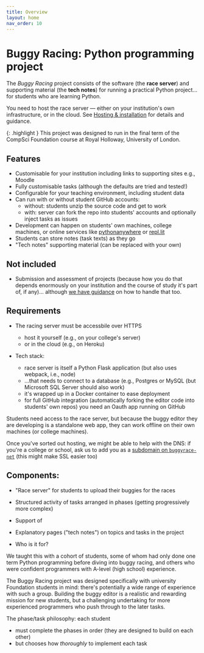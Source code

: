 ```yaml
---
title: Overview
layout: home
nav_order: 10
---
```


# Buggy Racing: Python programming project


The _Buggy Racing_ project consists of the software (the **race server**) and
supporting material (the **tech notes**) for running a practical Python
project... for students who are learning Python.

You need to host the race server — either on your institution's own
infrastructure, or in the cloud. See [Hosting & installation](hosting) for
details and guidance.


{: .highlight }
This project was designed to run in the final term of the CompSci Foundation
course at Royal Holloway, University of London.



## Features

* Customisable for your institution including links to
  supporting sites e.g., Moodle
* Fully customisable tasks (although the defaults are tried and
  tested!)
* Configurable for your teaching environment, including student
  data
* Can run with or without student GitHub accounts:
    * without: students unzip the source code and get to work
    * with: server can fork the repo into students' accounts and optionally inject tasks as issues
* Development can happen on students' own machines, college
  machines, or online services like
  [pythonanywhere](https://www.pythonanywhere.com) or
  [repl.lit](https://repl.it)
* Students can store notes (task texts) as they go
* "Tech notes" supporting material (can be replaced with your own)

## Not included

* Submission and assessment of projects (because how you do that
  depends enormously on your institution and the course of study
  it's part of, if any)... although [we have guidance](teaching)
  on how to handle that too.


## Requirements

* The racing server must be accessbile over HTTPS
    * host it yourself (e.g., on your college's server)
    * or in the cloud (e.g., on Heroku)

* Tech stack:
    - race server is itself a Python Flask application (but also
      uses webpack, i.e., node)
    - ...that needs to connect to a database (e.g.,
      Postgres or MySQL (but Microsoft SQL Server should also work)
    - it's wrapped up in a Docker container to ease deployment
    - for full GitHub integration (automatically forking the
      editor code into students' own repos) you need an Oauth
      app running on GitHub

Students need access to the race server, but because the buggy editor
they are developing is a standalone web app, they can work offline
on their own machines (or college machines).

Once you've sorted out hosting, we might be able to help with the
DNS: if you're a college or school, ask us to add you as a
[subdomain on `buggyrace-net`](hosting/buggyrace-net)
(this might make SSL easier too)


## Components:

* "Race server" for students to upload their buggies
  for the races
* Structured activity of tasks arranged in phases (getting
  progressively more complex)
* Support of
* Explanatory pages ("tech notes") on topics and tasks in the project




* Who is it for?

We taught this with a cohort of students, some of whom had only done one
term Python programming before diving into buggy racing, and others who were
confident programmers with A-level (high school) experience.

The Buggy Racing project was designed specifically with university
Foundation students in mind: there's potentially a wide range of experience
with such a group. Building the buggy editor is a realistic and rewarding
mission for new students, but a challenging undertaking for more experienced
programmers who push through to the later tasks.

The phase/task philosophy: each student

  * must complete the phases in order (they are designed to build on each
    other)
  * but chooses how _thoroughly_ to implement each task

